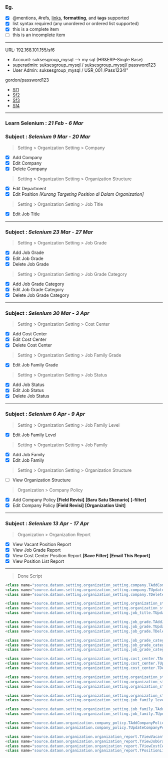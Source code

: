 ### Eg.
- [x] @mentions, #refs, [links](), **formatting**, and <del>tags</del> supported
- [x] list syntax required (any unordered or ordered list supported)
- [x] this is a complete item
- [ ] this is an incomplete item
---

URL: 192.168.101.155/sf6
- Account: suksesgroup_mysql --> my sql (HR&ERP-Single Base)
- superadmin: suksesgroup_mysql / suksesgroup_mysql/ password123
- User Admin: suksesgroup_mysql / USR_001 /Pass1234!"

gordon/password123
 - [Sf1](http://192.168.0.112)
 - [Sf2](http://192.168.0.170)
 - [Sf3](http://192.168.0.185)
 - [Sf4](http://192.168.101.155)

---

### Learn Selenium       : *21 Feb - 6 Mar*

### Subject              : *Selenium 9 Mar - 20 Mar*
> Setting > Organization Setting > Company
- [x] Add Company
- [x] Edit Company
- [x] Delete Company  
> Setting > Organization Setting >  Organization Structure
- [x] Edit Department 
- [x] Edit Position *[Kurang Targeting Position di Dalam Organization]*
> Setting > Organization Setting > Job Title
- [x] Edit Job Title 
---
	
### Subject              : *Selenium 23 Mar - 27 Mar*
> Setting > Organization Setting > Job Grade
- [x] Add Job Grade 
- [x] Edit Job Grade
- [x] Delete Job Grade 
> Setting > Organization Setting > Job Grade Category
- [x] Add Job Grade Category
- [x] Edit Job Grade Category 
- [x] Delete Job Grade Category 
---

### Subject              :  *Selenium 30 Mar - 3 Apr*
> Setting > Organization Setting > Cost Center
- [x] Add Cost Center  
- [x] Edit Cost Center
- [x] Delete Cost Center
> Setting > Organization Setting > Job Family Grade
- [x] Edit Job Family Grade
> Setting > Organization Setting > Job Status
- [x] Add Job Status
- [x] Edit Job Status
- [x] Delete Job Status
---

### Subject              :  *Selenium 6 Apr - 9 Apr*
> Setting > Organization Setting > Job Family Level
- [x] Edit Job Family Level 
> Setting > Organization Setting > Job Family
- [x] Add Job Family
- [x] Edit Job Family 
> Setting > Organization Setting > Organization Structure
- [ ] View Organization Structure
> Organization > Company Policy
- [x] Add Company Policy **[Field Revisi]** **[Baru Satu Skenario]** **[-filter]**
- [x] Edit Company Policy **[Field Revisi]** **[Organization Unit]**
---

### Subject              :  *Selenium 13 Apr - 17 Apr*
> Organization > Organization Report
- [x] View Vacant Position Report   
- [x] View Job Grade Report
- [x] View Cost Center Position Report **[Save Filter]** **[Email This Report]**
- [x] View Position List Report
---

> Done Script
```JAVA
<class name="source.dataon.setting.organization_setting.company.TAddCompany"/>
<class name="source.dataon.setting.organization_setting.company.TUpdateCompany"/>
<class name="source.dataon.setting.organization_setting.company.TDeleteCompany"/>

<class name="source.dataon.setting.organization_setting.organization_structure.TUpdateDepartement"/>
<class name="source.dataon.setting.organization_setting.organization_structure.TUpdatePosition"/>
<class name="source.dataon.setting.organization_setting.job_title.TUpdateJobTitle"/>

<class name="source.dataon.setting.organization_setting.job_grade.TAddJobGrade"/>
<class name="source.dataon.setting.organization_setting.job_grade.TUpdateJobGrade"/>
<class name="source.dataon.setting.organization_setting.job_grade.TDeleteJobGrade"/>

<class name="source.dataon.setting.organization_setting.job_grade_category.TAddJobGradeCategory"/>
<class name="source.dataon.setting.organization_setting.job_grade_category.TUpdateJobGradeCategory"/>
<class name="source.dataon.setting.organization_setting.job_grade_category.TDeleteJobGradeCategory"/>

<class name="source.dataon.setting.organization_setting.cost_center.TAddCostCenter"/>
<class name="source.dataon.setting.organization_setting.cost_center.TUpdateCostCenter"/>
<class name="source.dataon.setting.organization_setting.cost_center.TDeleteCostCenter"/>

<class name="source.dataon.setting.organization_setting.organization_structure.job_status.TAddJobStatus"/>
<class name="source.dataon.setting.organization_setting.organization_structure.job_status.TUpdateJobStatus"/>
<class name="source.dataon.setting.organization_setting.organization_structure.job_status.TDeleteJobStatus"/>

<class name="source.dataon.setting.organization_setting.organization_structure.job_family_grade.TUpdateJobFamilyGrade"/>
<class name="source.dataon.setting.organization_setting.job_family_level.TUpdateJobFamilyLevel"/>

<class name="source.dataon.setting.organization_setting.job_family.TAddJobFamily"/>
<class name="source.dataon.setting.organization_setting.job_family.TUpdateJobFamily"/>

<class name="source.dataon.organization.company_policy.TAddCompanyPolicy"/>
<class name="source.dataon.organization.company_policy.TUpdateCompanyPolicy"/>

<class name="source.dataon.organization.organization_report.TViewVacantPositionReport"/>
<class name="source.dataon.organization.organization_report.TViewJobGradeReport"/>
<class name="source.dataon.organization.organization_report.TViewCostCenterReport"/>
<class name="source.dataon.organization.organization_report.TPositionListReport"/>

```

	
	 
	 
	
	  

	
	 
	
	 
	 
	 
    
	
	 
	
	 
	
